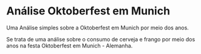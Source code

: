 # Análise Oktoberfest em Munich
Uma Análise simples sobre a Oktoberfest em Munich por meio dos anos.

Se trata de uma análise sobre o consumo de cerveja e frango por meio dos anos na festa Oktoberfest em Munich - Alemanha.

 
